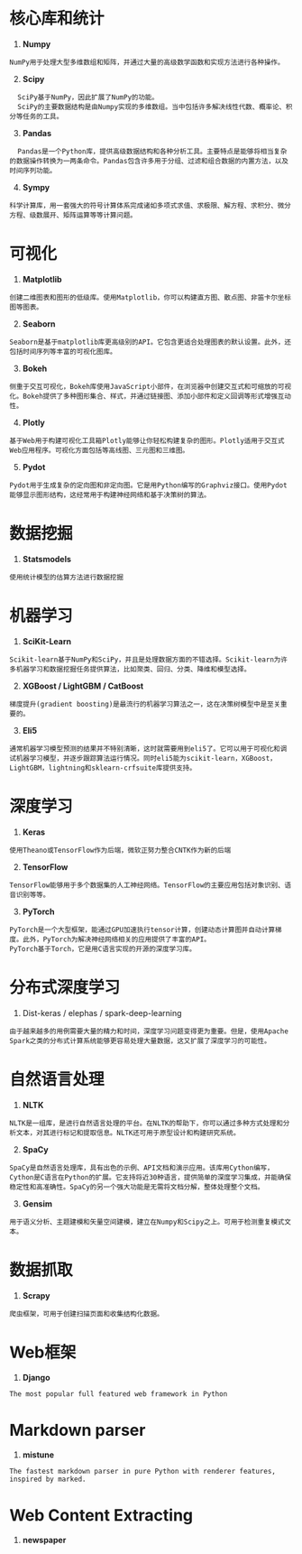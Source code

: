 # 核心库和统计
1. **Numpy**
```
NumPy用于处理大型多维数组和矩阵，并通过大量的高级数学函数和实现方法进行各种操作。

```

2. **Scipy**
```
  SciPy基于NumPy，因此扩展了NumPy的功能。
  SciPy的主要数据结构是由Numpy实现的多维数组。当中包括许多解决线性代数、概率论、积分等任务的工具。

```

3. **Pandas**
```
  Pandas是一个Python库，提供高级数据结构和各种分析工具。主要特点是能够将相当复杂的数据操作转换为一两条命令。Pandas包含许多用于分组、过滤和组合数据的内置方法，以及时间序列功能。

```
4. **Sympy**
```
科学计算库，用一套强大的符号计算体系完成诸如多项式求值、求极限、解方程、求积分、微分方程、级数展开、矩阵运算等等计算问题。
```
# 可视化
1. **Matplotlib**
```
创建二维图表和图形的低级库。使用Matplotlib，你可以构建直方图、散点图、非笛卡尔坐标图等图表。

```

2. **Seaborn**
```
Seaborn是基于matplotlib库更高级别的API。它包含更适合处理图表的默认设置。此外，还包括时间序列等丰富的可视化图库。

```

3. **Bokeh**
```
侧重于交互可视化，Bokeh库使用JavaScript小部件，在浏览器中创建交互式和可缩放的可视化。Bokeh提供了多种图形集合、样式，并通过链接图、添加小部件和定义回调等形式增强互动性。

```
   
4. **Plotly**
```
基于Web用于构建可视化工具箱Plotly能够让你轻松构建复杂的图形。Plotly适用于交互式Web应用程序。可视化方面包括等高线图、三元图和三维图。

```
5. **Pydot**
```
Pydot用于生成复杂的定向图和非定向图。它是用Python编写的Graphviz接口。使用Pydot能够显示图形结构，这经常用于构建神经网络和基于决策树的算法。

```
# 数据挖掘
1. **Statsmodels**
```
使用统计模型的估算方法进行数据挖掘

```

# 机器学习
1. **SciKit-Learn**
```
Scikit-learn基于NumPy和SciPy，并且是处理数据方面的不错选择。Scikit-learn为许多机器学习和数据挖掘任务提供算法，比如聚类、回归、分类、降维和模型选择。

```
2. **XGBoost / LightGBM / CatBoost**
```
梯度提升(gradient boosting)是最流行的机器学习算法之一，这在决策树模型中是至关重要的。

```
3. **Eli5**
```
通常机器学习模型预测的结果并不特别清晰，这时就需要用到eli5了。它可以用于可视化和调试机器学习模型，并逐步跟踪算法运行情况。同时eli5能为scikit-learn，XGBoost，LightGBM，lightning和sklearn-crfsuite库提供支持。

```
# 深度学习
1. **Keras**
```
使用Theano或TensorFlow作为后端，微软正努力整合CNTK作为新的后端

```
2. **TensorFlow**
```
TensorFlow能够用于多个数据集的人工神经网络。TensorFlow的主要应用包括对象识别、语音识别等等。
```
3. **PyTorch**
```
PyTorch是一个大型框架，能通过GPU加速执行tensor计算，创建动态计算图并自动计算梯度。此外，PyTorch为解决神经网络相关的应用提供了丰富的API。
PyTorch基于Torch，它是用C语言实现的开源的深度学习库。

```

# 分布式深度学习
1. Dist-keras / elephas / spark-deep-learning
```
由于越来越多的用例需要大量的精力和时间，深度学习问题变得更为重要。但是，使用Apache Spark之类的分布式计算系统能够更容易处理大量数据，这又扩展了深度学习的可能性。

```
# 自然语言处理
1. **NLTK**
```
NLTK是一组库，是进行自然语言处理的平台。在NLTK的帮助下，你可以通过多种方式处理和分析文本，对其进行标记和提取信息。NLTK还可用于原型设计和构建研究系统。

```
2. **SpaCy**
```
SpaCy是自然语言处理库，具有出色的示例、API文档和演示应用。该库用Cython编写，Cython是C语言在Python的扩展。它支持将近30种语言，提供简单的深度学习集成，并能确保稳定性和高准确性。SpaCy的另一个强大功能是无需将文档分解，整体处理整个文档。

```
3. **Gensim**
```
用于语义分析、主题建模和矢量空间建模，建立在Numpy和Scipy之上。可用于检测重复模式文本。

```
# 数据抓取
1. **Scrapy**
```
爬虫框架，可用于创建扫描页面和收集结构化数据。
```
# Web框架
1. **Django**
```
The most popular full featured web framework in Python
```
# Markdown parser
1. **mistune** 
```
The fastest markdown parser in pure Python with renderer features, inspired by marked.

```
# Web Content Extracting
1. **newspaper**



